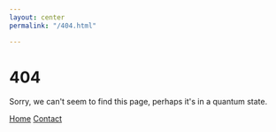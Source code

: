 ```yaml
---
layout: center
permalink: "/404.html"

---
```

# 404

Sorry, we can't seem to find this page, perhaps it's in a quantum state.

<div class="mt3">
<a href="{{ site.baseurl }}/" class="button button-blue button-big">Home</a>
<a href="{{ site.baseurl }}/contact/" class="button button-blue button-big">Contact</a>
</div>